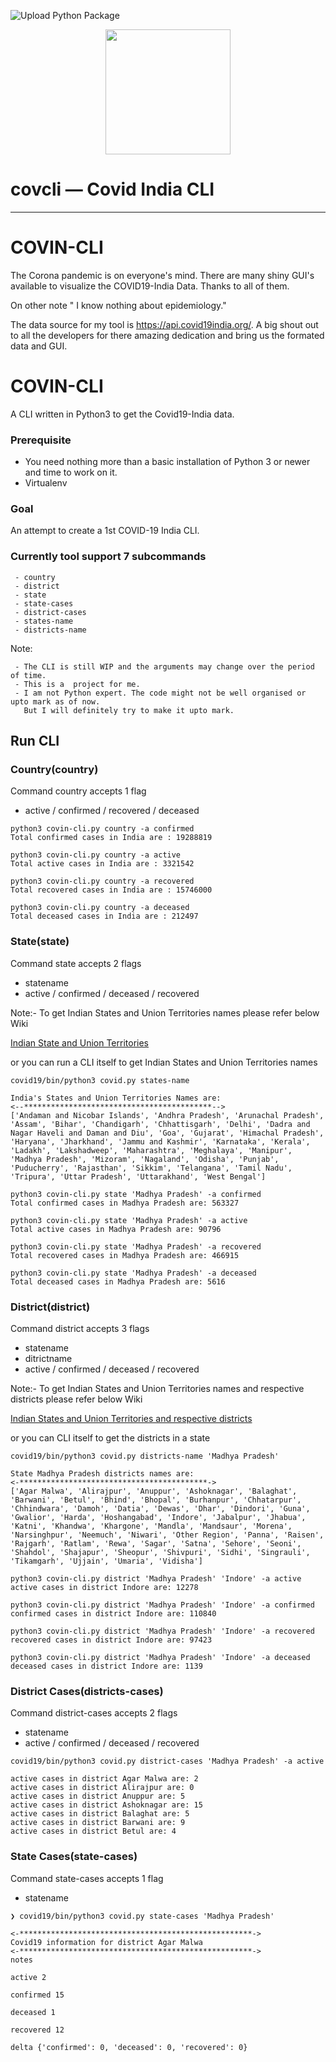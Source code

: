 ![Upload Python Package](https://github.com/abhishekamralkar/covincli/workflows/Upload%20Python%20Package/badge.svg)


<p align="center">
   <img src="https://raw.githubusercontent.com/abhishekamralkar/covincli/master/docs/static/images.jpeg" width="200">
</p>

# covcli — Covid India CLI
---


# COVIN-CLI

The Corona pandemic is on everyone's mind. There are many shiny GUI's available to visualize the
COVID19-India Data. Thanks to all of them.

On other note " I know nothing about epidemiology."

The data source for my tool is https://api.covid19india.org/. A big shout out to all the developers
for there amazing dedication and bring us the formated data and GUI.


# COVIN-CLI

A CLI written in Python3 to get the Covid19-India data.


### Prerequisite

  - You need nothing more than a basic installation of Python 3 or newer and time to work on it.
  - Virtualenv


### Goal

An attempt to create a 1st COVID-19 India CLI.


### Currently tool support 7 subcommands

     - country
     - district
     - state
     - state-cases
     - district-cases
     - states-name
     - districts-name

Note:

     - The CLI is still WIP and the arguments may change over the period of time.
     - This is a  project for me.
     - I am not Python expert. The code might not be well organised or upto mark as of now.
       But I will definitely try to make it upto mark.

## Run CLI

### Country(country)

Command country accepts 1 flag

 - active / confirmed / recovered / deceased

```
python3 covin-cli.py country -a confirmed
Total confirmed cases in India are : 19288819

python3 covin-cli.py country -a active
Total active cases in India are : 3321542

python3 covin-cli.py country -a recovered
Total recovered cases in India are : 15746000

python3 covin-cli.py country -a deceased
Total deceased cases in India are : 212497

```

### State(state)

Command state accepts 2 flags

 - statename
 - active / confirmed / deceased / recovered

Note:- To get Indian States and Union Territories names please refer below Wiki

[Indian State and Union Territories](https://en.wikipedia.org/wiki/States_and_union_territories_of_India)

or you can run a CLI itself to get Indian States and Union Territories names

```
covid19/bin/python3 covid.py states-name

India's States and Union Territories Names are:
<--******************************************-->
['Andaman and Nicobar Islands', 'Andhra Pradesh', 'Arunachal Pradesh', 'Assam', 'Bihar', 'Chandigarh', 'Chhattisgarh', 'Delhi', 'Dadra and Nagar Haveli and Daman and Diu', 'Goa', 'Gujarat', 'Himachal Pradesh', 'Haryana', 'Jharkhand', 'Jammu and Kashmir', 'Karnataka', 'Kerala', 'Ladakh', 'Lakshadweep', 'Maharashtra', 'Meghalaya', 'Manipur', 'Madhya Pradesh', 'Mizoram', 'Nagaland', 'Odisha', 'Punjab', 'Puducherry', 'Rajasthan', 'Sikkim', 'Telangana', 'Tamil Nadu', 'Tripura', 'Uttar Pradesh', 'Uttarakhand', 'West Bengal']
```

```
python3 covin-cli.py state 'Madhya Pradesh' -a confirmed
Total confirmed cases in Madhya Pradesh are: 563327

python3 covin-cli.py state 'Madhya Pradesh' -a active
Total active cases in Madhya Pradesh are: 90796

python3 covin-cli.py state 'Madhya Pradesh' -a recovered
Total recovered cases in Madhya Pradesh are: 466915

python3 covin-cli.py state 'Madhya Pradesh' -a deceased
Total deceased cases in Madhya Pradesh are: 5616

```


### District(district)

Command district accepts 3 flags

 - statename
 - ditrictname
 - active / confirmed / deceased / recovered

Note:- To get Indian States and Union Territories names and respective districts please refer below Wiki

[Indian States and Union Territories and respective districts](https://en.wikipedia.org/wiki/List_of_districts_in_India)

or you can CLI itself to get the districts in a state

```
covid19/bin/python3 covid.py districts-name 'Madhya Pradesh'

State Madhya Pradesh districts names are:
<-******************************************->
['Agar Malwa', 'Alirajpur', 'Anuppur', 'Ashoknagar', 'Balaghat', 'Barwani', 'Betul', 'Bhind', 'Bhopal', 'Burhanpur', 'Chhatarpur', 'Chhindwara', 'Damoh', 'Datia', 'Dewas', 'Dhar', 'Dindori', 'Guna', 'Gwalior', 'Harda', 'Hoshangabad', 'Indore', 'Jabalpur', 'Jhabua', 'Katni', 'Khandwa', 'Khargone', 'Mandla', 'Mandsaur', 'Morena', 'Narsinghpur', 'Neemuch', 'Niwari', 'Other Region', 'Panna', 'Raisen', 'Rajgarh', 'Ratlam', 'Rewa', 'Sagar', 'Satna', 'Sehore', 'Seoni', 'Shahdol', 'Shajapur', 'Sheopur', 'Shivpuri', 'Sidhi', 'Singrauli', 'Tikamgarh', 'Ujjain', 'Umaria', 'Vidisha']
```

```
python3 covin-cli.py district 'Madhya Pradesh' 'Indore' -a active
active cases in district Indore are: 12278

python3 covin-cli.py district 'Madhya Pradesh' 'Indore' -a confirmed
confirmed cases in district Indore are: 110840

python3 covin-cli.py district 'Madhya Pradesh' 'Indore' -a recovered
recovered cases in district Indore are: 97423

python3 covin-cli.py district 'Madhya Pradesh' 'Indore' -a deceased
deceased cases in district Indore are: 1139

```


### District Cases(districts-cases)

Command district-cases accepts 2 flags

 - statename
 - active / confirmed / deceased / recovered


```
covid19/bin/python3 covid.py district-cases 'Madhya Pradesh' -a active

active cases in district Agar Malwa are: 2
active cases in district Alirajpur are: 0
active cases in district Anuppur are: 5
active cases in district Ashoknagar are: 15
active cases in district Balaghat are: 5
active cases in district Barwani are: 9
active cases in district Betul are: 4
```

### State Cases(state-cases)

Command state-cases accepts 1 flag

 - statename


```
❯ covid19/bin/python3 covid.py state-cases 'Madhya Pradesh'

<-****************************************************->
Covid19 information for district Agar Malwa
<-****************************************************->
notes

active 2

confirmed 15

deceased 1

recovered 12

delta {'confirmed': 0, 'deceased': 0, 'recovered': 0}
```
